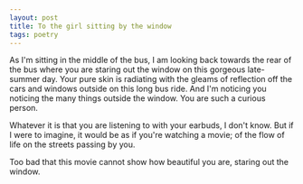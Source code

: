```yaml
---
layout: post
title: To the girl sitting by the window
tags: poetry
---
```


As I'm sitting in the middle of the bus, I am looking back towards the rear of the bus where you are staring out the window on this gorgeous late-summer day. Your pure skin is radiating with the gleams of reflection off the cars and windows outside on this long bus ride. And I'm noticing you noticing the many things outside the window. You are such a curious person. 

Whatever it is that you are listening to with your earbuds, I don't know. But if I were to imagine, it would be as if you're watching a movie; of the flow of life on the streets passing by you. 

Too bad that this movie cannot show how beautiful you are, staring out the window.